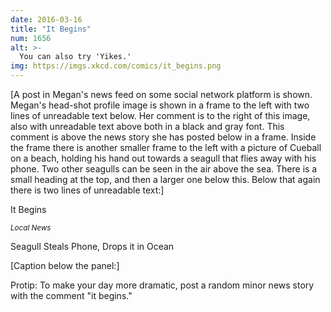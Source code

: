 ```yaml
---
date: 2016-03-16
title: "It Begins"
num: 1656
alt: >-
  You can also try 'Yikes.'
img: https://imgs.xkcd.com/comics/it_begins.png
---
```

[A post in Megan's news feed on some social network platform is shown. Megan's head-shot profile image is shown in a frame to the left with two lines of unreadable text below. Her comment is to the right of this image, also with unreadable text above both in a black and gray font. This comment is above the news story she has posted below in a frame. Inside the frame there is another smaller frame to the left with a picture of Cueball on a beach, holding his hand out towards a seagull that flies away with his phone. Two other seagulls can be seen in the air above the sea. There is a small heading at the top, and then a larger one below this. Below that again there is two lines of unreadable text:]

It Begins

<small>*Local News*</small>

Seagull Steals Phone, Drops it in Ocean

[Caption below the panel:]

Protip: To make your day more dramatic, post a random minor news story with the comment "it begins."